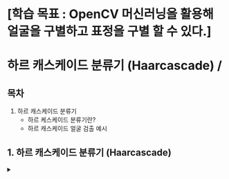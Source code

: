 # [학습 목표 : OpenCV 머신러닝을 활용해 얼굴을 구별하고 표정을 구별 할 수 있다.]

# 하르 캐스케이드 분류기 (Haarcascade) / 

## 목차

1. 하르 캐스케이드 분류기
   - 하르 케스케이드 분류기란?
   - 하르 캐스케이드 얼굴 검출 예시

## 1. 하르 캐스케이드 분류기 (Haarcascade)

<details>
<summary></summary>
<div markdown="1">

## **1-1. 하르 캐스케이드 분류기란?**

개발자가 **직접 머신러닝 학습 알고리즘을 사용하지 않고도 객체를 검출**할 수 있도록 OpenCV가 제공하는 대표적인 상위 레벨 AP

openCV에서는 `[하르 케스케이드 xml](https://github.com/opencv/opencv/tree/master/data/haarcascades)` 형태로 제공한다.

cv2.CascadeClassifier([filename]) 와 classifier.detectMultiScale(img, scaleFactor, minNeighbors , flags, minSize, maxSize) 함수를 사용한다.

```
classifier = cv2.CascadeClassifier([filename]): 케스케이드 분류기 생성자
```

`filename` : 검출기 저장 파일 경로
`classifier` : 캐스케이드 분류기 객체

```
rect = classifier.detectMultiScale(img, scaleFactor, minNeighbors , flags, minSize, maxSize)
```

`img` : 입력 이미지
`scaleFactor` : 이미지 확대 크기에 제한. 1.3~1.5 (큰값: 인식 기회 증가, 속도 감소)
`minNeighbors` : 요구되는 이웃 수(큰 값: 품질 증가, 검출 개수 감소)
`flags` : 지금 사용안함
`minSize, maxSize` : 해당 사이즈 영역을 넘으면 검출 무시
`rect` : 검출된 영역 좌표 (x, y, w, h)

## **1-2. 하르 캐스케이드 얼굴 검출 예시**

<img width="1134" height="756" alt="image" src="https://github.com/user-attachments/assets/f4e2aba9-a50e-4f53-a7be-5cc7bf5dc263" />

<img width="755" height="500" alt="image" src="https://github.com/user-attachments/assets/51bcbe0a-d8c3-43a1-8621-48722b059d60" />

## **1-3. 캐스케이드 분류기로 얼굴과 눈 검출 실습**

**[1. 코드 생성]**

```python3
import numpy as np
import cv2

# 얼굴 검출을 위한 케스케이드 분류기 생성
face_cascade = cv2.CascadeClassifier('./data/haarcascade_frontalface_default.xml')

# 눈 검출을 위한 케스케이드 분류기 생성
eye_cascade = cv2.CascadeClassifier('./data/haarcascade_eye.xml')

# 검출할 이미지 읽고 그레이 스케일로 변환
img = cv2.imread('../img/children.jpg')
gray = cv2.cvtColor(img, cv2.COLOR_BGR2GRAY)

# 얼굴 검출
faces = face_cascade.detectMultiScale(gray)

# 검출된 얼굴 순회
for (x,y,w,h) in faces:
    # 검출된 얼굴에 사각형 표시
    cv2.rectangle(img,(x,y),(x+w,y+h),(255,0,0),2)
    # 얼굴 영역을 ROI로 설정
    roi = gray[y:y+h, x:x+w]
    # ROI에서 눈 검출
    eyes = eye_cascade.detectMultiScale(roi)
    # 검출된 눈에 사각형 표
    for (ex,ey,ew,eh) in eyes:
        cv2.rectangle(img[y:y+h, x:x+w],(ex,ey),(ex+ew,ey+eh),(0,255,0),2)

# 결과 출력 
cv2.imshow('img',img)
cv2.waitKey(0)
cv2.destroyAllWindows()
```

**[2. haarcascade_frontalface_default.xml / haarcascade_eye.xml 다운로드]**

[openCV github](https://github.com/opencv/opencv/tree/master/data/haarcascades)

**[3. 코드 실행 결과]**

<img width="510" height="525" alt="image" src="https://github.com/user-attachments/assets/fa58dd80-2660-4e25-9c71-4cd3a0c44f46" />


</div>
</details>
